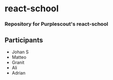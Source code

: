 # react-school
### Repository for Purplescout's react-school

## Participants
* Johan S
* Matteo
* Granit
* Ali
* Adrian

